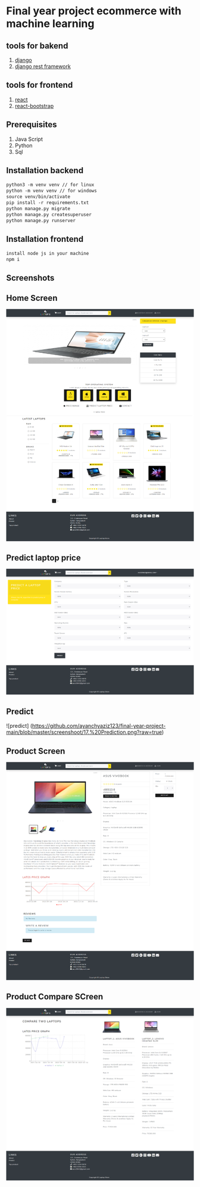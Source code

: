 # Final year project ecommerce with machine learning

## tools for bakend
1. [django](https://www.djangoproject.com/)
2. [django rest framework](http://www.django-rest-framework.org/)

## tools for frontend
1. [react](https://reactjs.org/)
2. [react-bootstrap](https://react-bootstrap.github.io/)

## Prerequisites
1. Java Script
2. Python
3. Sql


## Installation backend
```
python3 -m venv venv // for linux
python -m venv venv // for windows
source venv/bin/activate
pip install -r requirements.txt
python manage.py migrate
python manage.py createsuperuser
python manage.py runserver
```

## Installation frontend
```
install node js in your machine
npm i
```

## Screenshots
## Home Screen
![home](https://github.com/ayanchyaziz123/final-year-project-main/blob/master/screenshoot/1.Home%20page.png?raw=true)
## Predict laptop price
![predict](https://github.com/ayanchyaziz123/final-year-project-main/blob/master/screenshoot/16.Predict%20Laptop%20Price.png?raw=true)
## Predict
![predict] (https://github.com/ayanchyaziz123/final-year-project-main/blob/master/screenshoot/17.%20Prediction.png?raw=true)
## Product Screen
![product](https://github.com/ayanchyaziz123/final-year-project-main/blob/master/screenshoot/2.Product%20page.png?raw=true)
## Product Compare SCreen
![product](https://github.com/ayanchyaziz123/final-year-project-main/blob/master/screenshoot/3.Compare%202%20laptops.png?raw=true)
